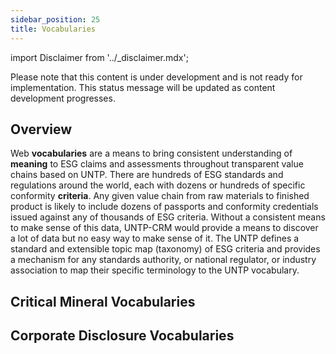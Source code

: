 ```yaml
---
sidebar_position: 25
title: Vocabularies
---
```


import Disclaimer from '../\_disclaimer.mdx';

<Disclaimer />

Please note that this content is under development and is not ready for implementation. This status message will be updated as content development progresses.

## Overview

Web **vocabularies** are a means to bring consistent understanding of **meaning** to ESG claims and assessments throughout transparent value chains based on UNTP. There are hundreds of ESG standards and regulations around the world, each with dozens or hundreds of specific conformity **criteria**. Any given value chain from raw materials to finished product is likely to include dozens of passports and conformity credentials issued against any of thousands of ESG criteria. Without a consistent means to make sense of this data, UNTP-CRM would provide a means to discover a lot of data but no easy way to make sense of it. The UNTP defines a standard and extensible topic map (taxonomy) of ESG criteria and provides a mechanism for any standards authority, or national regulator, or industry association to map their specific terminology to the UNTP vocabulary.

## Critical Mineral Vocabularies

## Corporate Disclosure Vocabularies
